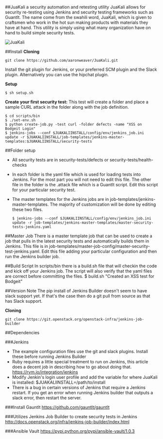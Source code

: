 ##JuaKali a security automation and retesting utility
JuaKali allows for security re-testing using Jenkins and security testing frameworks such as Guantlt. The name come from the swahili word, JuaKali, which is given to craftsmen who work in the hot sun making products with materials they have at hand. This utility is simply using what many organization have on hand to build simple security tests.


![JuaKali](https://raw.githubusercontent.com/appsecpipeline/screenshots/master/JuaKali/Example-JuaKali-Test-Case.png "Workflow")

##Install
**Cloning**

    git clone https://github.com/aaronweaver/JuaKali.git

Install the git plugin for Jenkins, or your preferred SCM plugin and the Slack plugin. Alternatively you can use the hipchat plugin.

**Setup**

    $ sh setup.sh

**Create your first security test:**
This test will create a folder and place a sample CURL attack in the folder along with the job definition.

    $ cd scripts/bin
    $ ./set-env.sh
    $ python create-job.py -test curl -folder defects -name "XSS on Bodgeit Login"
    $ jenkins-jobs --conf $JUAKALIINSTALL/config/env/jenkins_job.ini update -r $JUAKALIINSTALL/job-templates/jenkins-master-templates:$JUAKALIINSTALL/security-tests

##Folder setup
* All security tests are in security-tests/defects or security-tests/health-checks
* In each folder is the yaml file which is used for loading tests into Jenkins. For the most part you will not need to edit this file. The other file in the folder is the .attack file which is a Guantlt script. Edit this script for your particular security test.
* The master templates for the Jenkins jobs are in job-templates/jenkins-master-templates. The majority of customization will be done by editing these two files.


     `$ jenkins-jobs --conf $JUAKALIINSTALL/config/env/jenkins_job.ini update -r job-templates/jenkins-master-templates/master-security-tests-jenkins.yaml`

##Master Job
There is a master template job that can be used to create a job that pulls in the latest security tests and automatically builds them in Jenkins. This file is in job-templates/master-job-config/master-security-test-jenkins.yaml. Edit this file adding your particular configuration and then run the Jenkins builder job.

##Build Script
In scripts/bin there is a build.sh file that will checkin the code and kick off your Jenkins job. The script will also verify that the yaml files are correct before committing the files.
  $ build.sh "Created an XSS test for Bodgeit"

##Version Note
The pip install of Jenkins Builder doesn't seem to have slack support yet. If that's the case then do a git pull from source as that has Slack support.

**Cloning**

    git clone https://git.openstack.org/openstack-infra/jenkins-job-builder

##Dependencies

###Jenkins
* The example configuration files use the git and slack plugins. Install these before running Jenkins Builder
* Ruby requires a little special treatment to run on Jenkins, this article does a decent job in describing how to go about doing that. https://rvm.io/integration/jenkins
* Modify Jenkin's login user profile and add the variable for where JuaKali is installed: $JUAKALIINSTALL=/path/to/install
* There is a bug in certain versions of Jenkins that require a Jenkins restart. If you get an error when running Jenkins builder that outputs a slack error, then restart the server.

###Install Gauntlt
https://github.com/gauntlt/gauntlt

###Utilizes Jenkins Job Builder to create security tests in Jenkins
http://docs.openstack.org/infra/jenkins-job-builder/index.html

###Ansible Vault
https://pypi.python.org/pypi/ansible-vault/1.0.3
